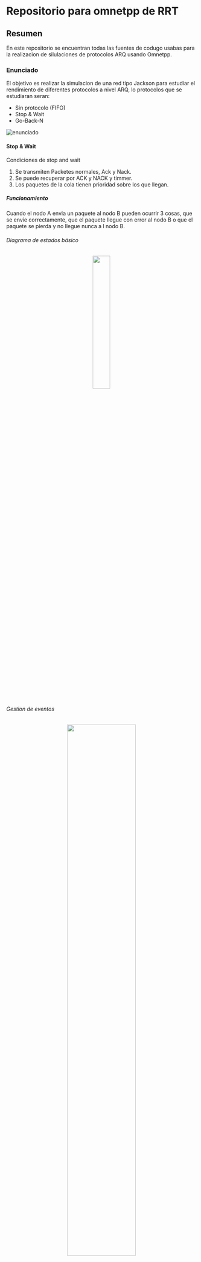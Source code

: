 # Repositorio para omnetpp de RRT

## Resumen

En este repositorio se encuentran todas las fuentes de codugo usabas para la realizacion de silulaciones de protocolos ARQ usando Omnetpp.

### Enunciado

El objetivo es realizar la simulacion de una red tipo Jackson para estudiar el rendimiento de diferentes protocolos a nivel ARQ, lo protocolos que se estudiaran seran:

- Sin protocolo (FIFO)
- Stop & Wait
- Go-Back-N

![enunciado](files/Enunciado.png)

#### Stop & Wait

Condiciones de stop and wait

1. Se transmiten Packetes normales, Ack y Nack.
2. Se puede recuperar por ACK y NACK y timmer.
3. Los paquetes de la cola tienen prioridad sobre los que llegan.

##### Funcionamiento

Cuando el nodo A envia un paquete al nodo B pueden ocurrir 3 cosas, que se envie correctamente, que el paquete llegue con error al nodo B o que el paquete se pierda y no llegue nunca a l nodo B.

###### Diagrama de estados básico

<p align="center">
  <img src="files/sw_states.png" width = "30%"/> 
<p/>

###### Gestion de eventos

<p align="center">
  <img src="files/sw_eventos.png" width = "60%"/> 
<p/>

###### Ejemplos

- Envio sin error

<p align="center">
  <img src="files/sw_envio_sin_error.gif" width = "80%"/> 
<p/>

- Recuperacion por NACK

<p align="center">
  <img src="files/sw_recuperacion_nack.gif" width = "80%"/> 
<p/>

- Recuperacion por Timer

<p align="center">
  <img src="files/sw_recuperacion_timer.gif" width = "80%"/> 
<p/>

##### Funcionamiento

El modelo tiene 3 tipos de nodos

1. Nodo fuente
   El nodo fuente es el encargado de generar los paquetes añadiendoles un indentificador numerico y un timestamp

   - Generacion de trafico
     Para el objeto de esta practica se ha generado trafico de 2 maneras una aleatoria (simple) y la otra a rafagas o 'burst'

   El codigo de la figura ilustra como se ha generado ese trafico.

   ```c++
    void BurstyGenerator::handleMessage(cMessage *msg)
    {
        // generate & send packet
        cMessage *pkt = new cMessage;
        send(pkt, "out");
        // if this was the last packet of the burst
        if (--burstCounter == 0) {
            // schedule next burst
            burstCounter = burstLength;
            scheduleAt(simTime()+exponential(5.0), msg);
        }
        else {
            // schedule next sending within burst
            scheduleAt(simTime()+exponential(1.0), msg);
        }
    }
   ```

2. Nodo exterior
   Los nodos exteriores se encargan de introducir trafico dentro de la red 'core', la idea de que hagan de frontera ser capaz de poder gestionar que flujos de trafico actual existen.

3. Nodo core
   Es el encargado de rutar trafico, nada mas.

4. Canales

   Para los canales se uso la clase DatarateChannel que da omnetpp al que podemos darle parametros

   ```c++
   channel eth_100bps extends DatarateChannel
        {
            datarate = 10bps;
        }
        channel eth_10000bps extends DatarateChannel
        {
            datarate =  10000bps;
        }
        ....
   ```

##### Objeto cPacket

Se usa un tipo de paquete custom que tienen como parametros los siguientes atributos

```c++
packet paquete
{
    //0 normal 1 ack 2 nack
    unsigned int seq; //numero de secuencia
    unsigned short type; //tipo de paquete
    double startTimeStamp; // marca de tiempo inicial
    double endTimeStamp; // marca de tiempo final
    unsigned int input; //nodo de entrada
    unsigned int output; // nodo de salida


}
```

##### Funciones

Existen 2 funiones basicas para que S&W, se ha intentado hacer modular con lo que un solo modulo puede implementar todas las funciones

1. s_w_sender
   ```c++
   s_w_sender(msg, "packet_in", "in2", "out2", channel_out2);
   ```

es la encargada de enviar paquetes de TRAFICO a otro nodo.
Parametros:

- msg: el mensaje a rutar
- entradas (ins): entradas de trafico al nodo
- Saliddas (outs): por donde el paquete sera enviado

##### logica de rutado

La logica de rutado es simple en funcion de la probabilidad se rutara hacia un destino o hacia otro

```c++
  if((rand()%100)<prob){
      s_w_sender(msg_cp, "in2", "out2", channel_out2);
    }else{
        s_w_sender(msg_cp, "in3", "out3", channel_out3);
    }
```

1. s_w_receiver
   ```c++
     virtual int s_w_receiver(cMessage *msg,const char* input,const char *output);
   ```
   Es la encargada de generar acks cuando se recibe un paquete.

### Simulaciones S&W

Casuisticas analizadas

A la hora de analizar la red se pretendio cubrir todos los aspectos estudiando el impacto de: tipo de canales de datos, logica de rutado diferentes y nodos (por ejemplo congestionar un nodo de manera deliverada).

1. Nodo congestionado

<p align="center">
  <img src="files/sw_completo_nodo_congestionado.gif" width = "80%"/> 
<p/>

Canales de igual capacidad

<p align="center">
  <img src="files/sw_complete_1.gif" width = "80%"/> 
<p/>

Flujo unico

<p align="center">
  <img src="files/sw_flujo_unico.gif" width = "80%"/> 
<p/>

#### Resultados

#### Go-BackN

Condiciones de GoBack-N

1. Se transmiten Packetes normales, Ack y Nack. - [x]
2. Se puede recuperar por ACK y NACK - [x]
3. Se puede recuperar por Timer - []
4. Los paquetes de la cola tienen prioridad sobre los que llegan.- [x]
5. Es posible confirmar varios paquetes a la vez - [x]
6. Cuando llega un nak se desacartan todos los paquetes anteriores - [x]

#### Diagrama de estados

##### Estados

<p align="center">
  <img src="files/gbn-estados.png" width = "20%"/> 
<p/>

##### Eventos

<p align="center">
  <img src="files/gbn-eventos.png" width = "70%"/> 
<p/>

##### Funcionamiento

Con GBN se puede enviar hasta que una ventana con un determinado tamaño se vacia, con lo que es necesario deslizar la ventana cuando se recibien ACKs que indican que un paquete se ha enviado bien.

#### Ejemplos

1. GBN basico

Funcionamiento basico, el trasmisor envia hasta que la ventana se llena

<p align="center">
  <img src="files/gbn_basico.gif" width = "70%"/> 
<p/>

2. GBN multi-ack

Cuando el receptor en envia un ack se vacian todos los paquetes anteriores

<p align="center">
  <img src="files/gbn_multiack.gif" width = "70%"/> 
<p/>

## Problemas encontrados

1. Maquina virtual de 2GB

2. Programacion de protocolos: para poder probar de manera consistente el rendimiento de estos protocolos ARQ es necesario que el protocolo este bien implementado, eso lleva tiempo, considero que salvo la ausencia de recupperacion por timme en el caso de Go-Back-N la implementacion de cada protocolo esta bien lograda y testeada en diferentes escenario. Despues el paso siguiente habria sido el de sacar estadisticas.

## Conclusiones

Programar este tipo de modelos es bastante cercano a acercarse a como se puede comportar una targeta de red o un driver de red.
Por ejemplo a la hora de codificar un protocolo hay que abstraerse y pensar a como se cmportaria un driver de red, con lo que es necesario programar pensando en recursos y en memoria optimizando.
